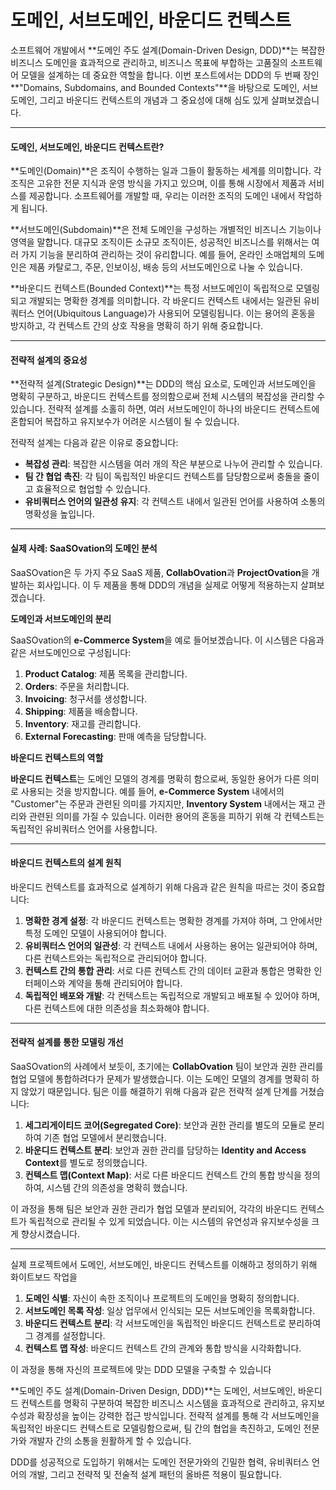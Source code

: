 # 도메인, 서브도메인, 바운디드 컨텍스트

소프트웨어 개발에서 \*\*도메인 주도 설계(Domain-Driven Design, DDD)\*\*는 복잡한 비즈니스 도메인을 효과적으로 관리하고, 비즈니스 목표에 부합하는 고품질의 소프트웨어 모델을 설계하는 데 중요한 역할을 합니다. 이번 포스트에서는 DDD의 두 번째 장인 \*\*"Domains, Subdomains, and Bounded Contexts"\*\*을 바탕으로 도메인, 서브도메인, 그리고 바운디드 컨텍스트의 개념과 그 중요성에 대해 심도 있게 살펴보겠습니다.

***

#### 도메인, 서브도메인, 바운디드 컨텍스트란?

\*\*도메인(Domain)\*\*은 조직이 수행하는 일과 그들이 활동하는 세계를 의미합니다. 각 조직은 고유한 전문 지식과 운영 방식을 가지고 있으며, 이를 통해 시장에서 제품과 서비스를 제공합니다. 소프트웨어를 개발할 때, 우리는 이러한 조직의 도메인 내에서 작업하게 됩니다.

\*\*서브도메인(Subdomain)\*\*은 전체 도메인을 구성하는 개별적인 비즈니스 기능이나 영역을 말합니다. 대규모 조직이든 소규모 조직이든, 성공적인 비즈니스를 위해서는 여러 가지 기능을 분리하여 관리하는 것이 유리합니다. 예를 들어, 온라인 소매업체의 도메인은 제품 카탈로그, 주문, 인보이싱, 배송 등의 서브도메인으로 나눌 수 있습니다.

\*\*바운디드 컨텍스트(Bounded Context)\*\*는 특정 서브도메인이 독립적으로 모델링되고 개발되는 명확한 경계를 의미합니다. 각 바운디드 컨텍스트 내에서는 일관된 유비쿼터스 언어(Ubiquitous Language)가 사용되어 모델링됩니다. 이는 용어의 혼동을 방지하고, 각 컨텍스트 간의 상호 작용을 명확히 하기 위해 중요합니다.

***

#### 전략적 설계의 중요성

\*\*전략적 설계(Strategic Design)\*\*는 DDD의 핵심 요소로, 도메인과 서브도메인을 명확히 구분하고, 바운디드 컨텍스트를 정의함으로써 전체 시스템의 복잡성을 관리할 수 있습니다. 전략적 설계를 소홀히 하면, 여러 서브도메인이 하나의 바운디드 컨텍스트에 혼합되어 복잡하고 유지보수가 어려운 시스템이 될 수 있습니다.

전략적 설계는 다음과 같은 이유로 중요합니다:

* **복잡성 관리**: 복잡한 시스템을 여러 개의 작은 부분으로 나누어 관리할 수 있습니다.
* **팀 간 협업 촉진**: 각 팀이 독립적인 바운디드 컨텍스트를 담당함으로써 충돌을 줄이고 효율적으로 협업할 수 있습니다.
* **유비쿼터스 언어의 일관성 유지**: 각 컨텍스트 내에서 일관된 언어를 사용하여 소통의 명확성을 높입니다.

***

#### 실제 사례: SaaSOvation의 도메인 분석

SaaSOvation은 두 가지 주요 SaaS 제품, **CollabOvation**과 **ProjectOvation**을 개발하는 회사입니다. 이 두 제품을 통해 DDD의 개념을 실제로 어떻게 적용하는지 살펴보겠습니다.

**도메인과 서브도메인의 분리**

SaaSOvation의 **e-Commerce System**을 예로 들어보겠습니다. 이 시스템은 다음과 같은 서브도메인으로 구성됩니다:

1. **Product Catalog**: 제품 목록을 관리합니다.
2. **Orders**: 주문을 처리합니다.
3. **Invoicing**: 청구서를 생성합니다.
4. **Shipping**: 제품을 배송합니다.
5. **Inventory**: 재고를 관리합니다.
6. **External Forecasting**: 판매 예측을 담당합니다.

**바운디드 컨텍스트의 역할**

**바운디드 컨텍스트**는 도메인 모델의 경계를 명확히 함으로써, 동일한 용어가 다른 의미로 사용되는 것을 방지합니다. 예를 들어, **e-Commerce System** 내에서의 "Customer"는 주문과 관련된 의미를 가지지만, **Inventory System** 내에서는 재고 관리와 관련된 의미를 가질 수 있습니다. 이러한 용어의 혼동을 피하기 위해 각 컨텍스트는 독립적인 유비쿼터스 언어를 사용합니다.

***

#### 바운디드 컨텍스트의 설계 원칙

바운디드 컨텍스트를 효과적으로 설계하기 위해 다음과 같은 원칙을 따르는 것이 중요합니다:

1. **명확한 경계 설정**: 각 바운디드 컨텍스트는 명확한 경계를 가져야 하며, 그 안에서만 특정 도메인 모델이 사용되어야 합니다.
2. **유비쿼터스 언어의 일관성**: 각 컨텍스트 내에서 사용하는 용어는 일관되어야 하며, 다른 컨텍스트와는 독립적으로 관리되어야 합니다.
3. **컨텍스트 간의 통합 관리**: 서로 다른 컨텍스트 간의 데이터 교환과 통합은 명확한 인터페이스와 계약을 통해 관리되어야 합니다.
4. **독립적인 배포와 개발**: 각 컨텍스트는 독립적으로 개발되고 배포될 수 있어야 하며, 다른 컨텍스트에 대한 의존성을 최소화해야 합니다.

***

#### 전략적 설계를 통한 모델링 개선

SaaSOvation의 사례에서 보듯이, 초기에는 **CollabOvation** 팀이 보안과 권한 관리를 협업 모델에 통합하려다가 문제가 발생했습니다. 이는 도메인 모델의 경계를 명확히 하지 않았기 때문입니다. 팀은 이를 해결하기 위해 다음과 같은 전략적 설계 단계를 거쳤습니다:

1. **세그리게이티드 코어(Segregated Core)**: 보안과 권한 관리를 별도의 모듈로 분리하여 기존 협업 모델에서 분리했습니다.
2. **바운디드 컨텍스트 분리**: 보안과 권한 관리를 담당하는 **Identity and Access Context**를 별도로 정의했습니다.
3. **컨텍스트 맵(Context Map)**: 서로 다른 바운디드 컨텍스트 간의 통합 방식을 정의하여, 시스템 간의 의존성을 명확히 했습니다.

이 과정을 통해 팀은 보안과 권한 관리가 협업 모델과 분리되어, 각각의 바운디드 컨텍스트가 독립적으로 관리될 수 있게 되었습니다. 이는 시스템의 유연성과 유지보수성을 크게 향상시켰습니다.

***

실제 프로젝트에서 도메인, 서브도메인, 바운디드 컨텍스트를 이해하고 정의하기 위해 화이트보드 작업을

1. **도메인 식별**: 자신이 속한 조직이나 프로젝트의 도메인을 명확히 정의합니다.
2. **서브도메인 목록 작성**: 일상 업무에서 인식되는 모든 서브도메인을 목록화합니다.
3. **바운디드 컨텍스트 분리**: 각 서브도메인을 독립적인 바운디드 컨텍스트로 분리하여 그 경계를 설정합니다.
4. **컨텍스트 맵 작성**: 바운디드 컨텍스트 간의 관계와 통합 방식을 시각화합니다.

이 과정을 통해 자신의 프로젝트에 맞는 DDD 모델을 구축할 수 있습니다

\*\*도메인 주도 설계(Domain-Driven Design, DDD)\*\*는 도메인, 서브도메인, 바운디드 컨텍스트를 명확히 구분하여 복잡한 비즈니스 시스템을 효과적으로 관리하고, 유지보수성과 확장성을 높이는 강력한 접근 방식입니다. 전략적 설계를 통해 각 서브도메인을 독립적인 바운디드 컨텍스트로 모델링함으로써, 팀 간의 협업을 촉진하고, 도메인 전문가와 개발자 간의 소통을 원활하게 할 수 있습니다.

DDD를 성공적으로 도입하기 위해서는 도메인 전문가와의 긴밀한 협력, 유비쿼터스 언어의 개발, 그리고 전략적 및 전술적 설계 패턴의 올바른 적용이 필요합니다.&#x20;

